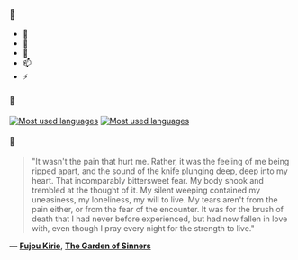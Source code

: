 ### 👋

- 🔭
- 🌱
- 💬
- 📫
- ⚡

#### 🧏

[![Most used languages](https://github-readme-stats-aynah.vercel.app/api/top-langs/?username=aynh&theme=solarized-dark&langs_count=6&layout=compact&hide_title=true)](https://github.com/anuraghazra/github-readme-stats#gh-dark-mode-only)
[![Most used languages](https://github-readme-stats-aynah.vercel.app/api/top-langs/?username=aynh&theme=solarized-light&langs_count=6&layout=compact&hide_title=true)](https://github.com/anuraghazra/github-readme-stats#gh-light-mode-only)

#### 💬

> "It wasn't the pain that hurt me. Rather, it was the feeling of me being ripped apart, and the sound of the knife plunging deep, deep into my heart. That incomparably bittersweet fear. My body shook and trembled at the thought of it. My silent weeping contained my uneasiness, my loneliness, my will to live. My tears aren't from the pain either, or from the fear of the encounter. It was for the brush of death that I had never before experienced, but had now fallen in love with, even though I pray every night for the strength to live."

&mdash; [**Fujou Kirie**](https://myanimelist.net/character.php?q=Fujou%20Kirie&cat=character), [**The Garden of Sinners**](https://myanimelist.net/search/all?q=The%20Garden%20of%20Sinners&cat=all)
